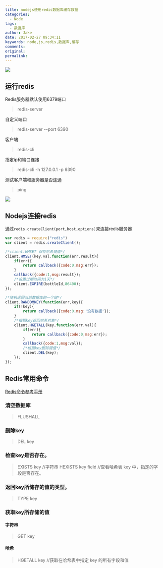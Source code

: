 ```yaml
---
title: nodejs使用redis数据库缓存数据
categories:
  - Node
tags:
  - 数据库
author: Jake
date: 2017-02-27 09:34:11
keywords: node,js,redis,数据库,缓存
comments:
original:
permalink:
---
```


![](/images/redis/redis.jpg)

<!--more-->

## 运行redis

Redis服务器默认使用6379端口

> redis-server

自定义端口

> redis-server --port 6390

客户端

> redis-cli

指定ip和端口连接

> redis-cli -h 127.0.0.1 -p 6390

测试客户端和服务器是否连通

> ping

![](/images/nodejs使用redis/Jietu20170227-102308.jpg)

## Nodejs连接redis

通过`redis.createClient(port,host,options)`来连接redis服务器

```js
var redis = require("redis")
var client = redis.createClient();
```

```js
/*client.HMSET 保存哈希键值*/
client.HMSET(key,val,function(err,result){
    if(err){
        return callback({code:0,msg:err});
    }
    callback({code:1,msg:result});
    /*设置过期时间为1天*/
    client.EXPIRE(bottleId,86400);
});
```

```js
/*随机返回当前数据库的一个键*/
client.RANDOMKEY(function(err,key){
    if(!key){
        return callback({code:0,msg:'没有数据'});
    }
    /*根据key返回哈希对象*/
    client.HGETALL(key,function(err,val){
        if(err){
            return callback({code:0,msg:err});
        }
        callback({code:1,msg:val});
        /*根据key删除键值*/
        client.DEL(key);
    });
});
```

## Redis常用命令

[Redis命令参考手册](http://redisdoc.com/index.html)

### 清空数据库
> FLUSHALL

### 删除key
> DEL key

### 检查key是否存在。
> EXISTS key //字符串
> HEXISTS key field 	//查看哈希表 key 中，指定的字段是否存在。

### 返回key所储存的值的类型。
> TYPE key 

### 获取key所存储的值
#### 字符串
> GET key 

#### 哈希
> HGETALL key 	//获取在哈希表中指定 key 的所有字段和值




